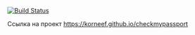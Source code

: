 [![Build Status](https://api.cirrus-ci.com/github/korneef/checkmypassport.svg)](https://cirrus-ci.com/github/korneef/checkmypassport)

Ссылка на проект https://korneef.github.io/checkmypassport
